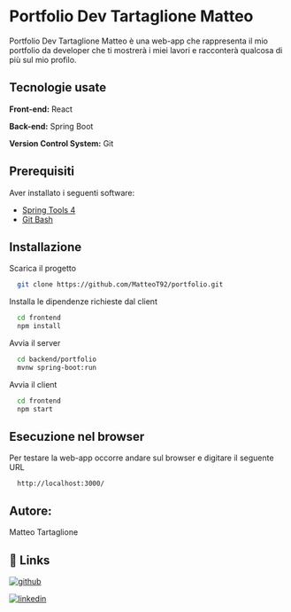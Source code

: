 # Portfolio Dev Tartaglione Matteo

Portfolio Dev Tartaglione Matteo è una web-app che rappresenta il mio portfolio da developer che ti mostrerà i miei lavori e racconterà qualcosa di più sul mio profilo.

## Tecnologie usate

**Front-end:** React

**Back-end:** Spring Boot

**Version Control System:** Git

## Prerequisiti

Aver installato i seguenti software:

- [Spring Tools 4](https://spring.io/tools)
- [Git Bash](https://git-scm.com/)


## Installazione

Scarica il progetto

```bash
  git clone https://github.com/MatteoT92/portfolio.git
```

Installa le dipendenze richieste dal client

```bash
  cd frontend
  npm install
```

Avvia il server

```bash
  cd backend/portfolio
  mvnw spring-boot:run
```

Avvia il client

```bash
  cd frontend
  npm start
```

## Esecuzione nel browser

Per testare la web-app occorre andare sul browser e digitare il seguente URL

```http
  http://localhost:3000/
```

## Autore:
Matteo Tartaglione
## 🔗 Links
[![github](https://img.shields.io/github/followers/MatteoT92?style=for-the-badge&logo=github&logoColor=white)](https://github.com/MatteoT92)

[![linkedin](https://img.shields.io/badge/linkedin-0A66C2?style=for-the-badge&logo=linkedin&logoColor=white)](https://www.linkedin.com/in/matteotartaglione/)